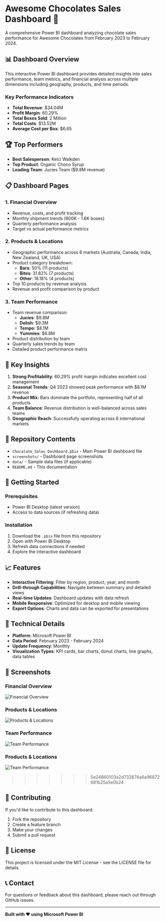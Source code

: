# Awesome Chocolates Sales Dashboard 🍫

A comprehensive Power BI dashboard analyzing chocolate sales performance for Awesome Chocolates from February 2023 to February 2024.

## 📊 Dashboard Overview

This interactive Power BI dashboard provides detailed insights into sales performance, team metrics, and financial analysis across multiple dimensions including geography, products, and time periods.

### Key Performance Indicators
- **Total Revenue**: $34.04M
- **Profit Margin**: 60.29%
- **Total Boxes Sold**: 2 Million
- **Total Costs**: $13.52M
- **Average Cost per Box**: $6.65

## 🏆 Top Performers

- **Best Salesperson**: Kelci Walkden
- **Top Product**: Organic Choco Syrup
- **Leading Team**: Jucies Team ($9.8M revenue)

## 📋 Dashboard Pages

### 1. Financial Overview
- Revenue, costs, and profit tracking
- Monthly shipment trends (600K - 1.6K boxes)
- Quarterly performance analysis
- Target vs actual performance metrics

### 2. Products & Locations
- Geographic performance across 6 markets (Australia, Canada, India, New Zealand, UK, USA)
- Product category breakdown:
  - **Bars**: 50% (11 products)
  - **Bites**: 31.82% (7 products)
  - **Other**: 18.18% (4 products)
- Top 10 products by revenue analysis
- Revenue and profit comparison by product

### 3. Team Performance
- Team revenue comparison:
  - **Jucies**: $9.8M
  - **Delish**: $9.3M
  - **Tempo**: $8.1M
  - **Yummies**: $6.8M
- Product distribution by team
- Quarterly sales trends by team
- Detailed product performance matrix

## 🎯 Key Insights

1. **Strong Profitability**: 60.29% profit margin indicates excellent cost management
2. **Seasonal Trends**: Q4 2023 showed peak performance with $8.1M revenue
3. **Product Mix**: Bars dominate the portfolio, representing half of all products
4. **Team Balance**: Revenue distribution is well-balanced across sales teams
5. **Geographic Reach**: Successfully operating across 6 international markets

## 📁 Repository Contents

- `Chocalate_Sales Dashboard.pbix` - Main Power BI dashboard file
- `screenshots/` - Dashboard page screenshots
- `data/` - Sample data files (if applicable)
- `README.md` - This documentation

## 🚀 Getting Started

### Prerequisites
- Power BI Desktop (latest version)
- Access to data sources (if refreshing data)

### Installation
1. Download the `.pbix` file from this repository
2. Open with Power BI Desktop
3. Refresh data connections if needed
4. Explore the interactive dashboard

## 📈 Features

- **Interactive Filtering**: Filter by region, product, year, and month
- **Drill-through Capabilities**: Navigate between summary and detailed views
- **Real-time Updates**: Dashboard updates with data refresh
- **Mobile Responsive**: Optimized for desktop and mobile viewing
- **Export Options**: Charts and data can be exported for presentations

## 🔧 Technical Details

- **Platform**: Microsoft Power BI
- **Data Period**: February 2023 - February 2024
- **Update Frequency**: Monthly
- **Visualization Types**: KPI cards, bar charts, donut charts, line graphs, data tables

## 📱 Screenshots

### Financial Overview
![Financial Overview](screenshots/financial-overview.png)

### Products & Locations  
![Products & Locations](screenshots/products-locations.png)

### Team Performance
![Team Performance](screenshots/team-performance.png)

### Products & Locations 
![Team Performance](image.png)
>>>>>>> 5e24860103a2d733874a6a96872681b25a5e0b24

## 🤝 Contributing

If you'd like to contribute to this dashboard:
1. Fork the repository
2. Create a feature branch
3. Make your changes
4. Submit a pull request

## 📄 License

This project is licensed under the MIT License - see the LICENSE file for details.

## 📞 Contact

For questions or feedback about this dashboard, please reach out through GitHub issues.

---

**Built with ❤️ using Microsoft Power BI**
